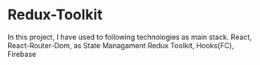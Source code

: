 # Redux-Toolkit
In this project, I have used to following technologies as main stack. React, React-Router-Dom, as State Managament Redux Toolkit, Hooks(FC), Firebase
